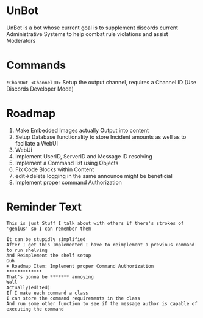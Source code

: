 # UnBot
UnBot is a bot whose current goal is to supplement discords current Administrative Systems to help combat rule violations and assist Moderators

# Commands
```!ChanOut <ChannelID>```
  Setup the output channel, requires a Channel ID (Use Discords Developer Mode)

# Roadmap

1. Make Embedded Images actually Output into content
2. Setup Database functionality to store Incident amounts as well as to faciliate a WebUI
3. WebUi
4. Implement UserID, ServerID and Message ID resolving
5. Implement a Command list using Objects
6. Fix Code Blocks within Content
7. edit->delete logging in the same announce might be beneficial
8. Implement proper command Authorization

# Reminder Text
``` This is just Stuff I talk about with others if there's strokes of 'genius' so I can remember them ```

```Where the commands is initialized earlier
It can be stupidly simplified
After I get this Implemented I have to reimplement a previous command to run shelving
And Reimplement the shelf setup
Guh
+ Roadmap Item: Implement proper Command Authorization
*************
That's gonna be ******* annoying
Well
Actually(edited)
If I make each command a class
I can store the command requirements in the class
And run some other function to see if the message author is capable of executing the command
